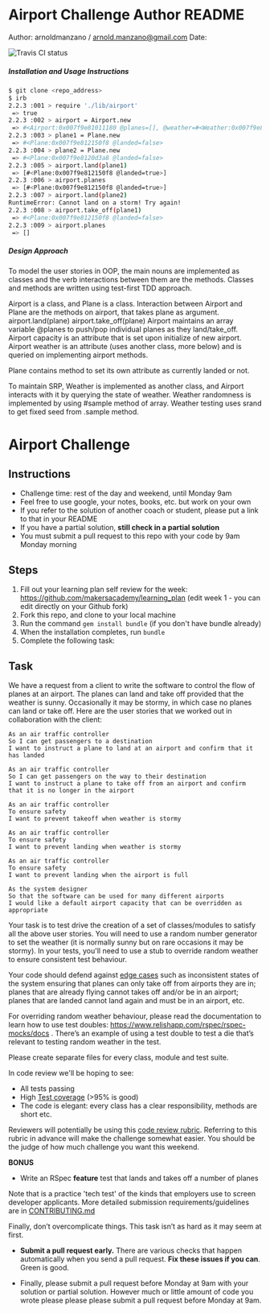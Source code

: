 ﻿Airport Challenge Author README
=================
Author: arnoldmanzano / arnold.manzano@gmail.com
Date: 

![Travis CI status](https://travis-ci.org/arnoldmanzano/airport_challenge.svg?branch=master)

##### Installation and Usage Instructions #####
```sh
$ git clone <repo_address>
$ irb
2.2.3 :001 > require './lib/airport'
 => true
2.2.3 :002 > airport = Airport.new
 => #<Airport:0x007f9e81011180 @planes=[], @weather=#<Weather:0x007f9e81011158>, @capacity=10>
2.2.3 :003 > plane1 = Plane.new
 => #<Plane:0x007f9e812150f8 @landed=false>
2.2.3 :004 > plane2 = Plane.new
 => #<Plane:0x007f9e8120d3a8 @landed=false>
2.2.3 :005 > airport.land(plane1)
 => [#<Plane:0x007f9e812150f8 @landed=true>]
2.2.3 :006 > airport.planes
 => [#<Plane:0x007f9e812150f8 @landed=true>]
2.2.3 :007 > airport.land(plane2)
RuntimeError: Cannot land on a storm! Try again!
2.2.3 :008 > airport.take_off(plane1)
 => #<Plane:0x007f9e812150f8 @landed=false>
2.2.3 :009 > airport.planes
 => []
```

##### Design Approach #####

To model the user stories in OOP, the main nouns are implemented as classes and the verb interactions between them are the methods. Classes and methods are written using test-first TDD approach.

Airport is a class, and Plane is a class.
Interaction between Airport and Plane are the methods on airport, that takes plane as argument.
airport.land(plane)
airport.take_off(plane)
Airport maintains an array variable @planes to push/pop individual planes as they land/take_off.
Airport capacity is an attribute  that is set upon initialize of new airport.
Airport weather is an attribute (uses another class, more below) and is queried on implementing airport methods.

Plane contains method to set its own attribute as currently landed or not.

To maintain SRP, Weather is implemented as another class, and Airport interacts with it by querying the state of weather.
Weather randomness is implemented by using #sample method of array.
Weather testing uses srand to get fixed seed from .sample method.


Airport Challenge
=================

Instructions
---------

* Challenge time: rest of the day and weekend, until Monday 9am
* Feel free to use google, your notes, books, etc. but work on your own
* If you refer to the solution of another coach or student, please put a link to that in your README
* If you have a partial solution, **still check in a partial solution**
* You must submit a pull request to this repo with your code by 9am Monday morning

Steps
-------

1. Fill out your learning plan self review for the week: https://github.com/makersacademy/learning_plan (edit week 1 - you can edit directly on your Github fork)
2. Fork this repo, and clone to your local machine
3. Run the command `gem install bundle` (if you don't have bundle already)
4. When the installation completes, run `bundle`
3. Complete the following task:

Task
-----

We have a request from a client to write the software to control the flow of planes at an airport. The planes can land and take off provided that the weather is sunny. Occasionally it may be stormy, in which case no planes can land or take off.  Here are the user stories that we worked out in collaboration with the client:

```
As an air traffic controller
So I can get passengers to a destination
I want to instruct a plane to land at an airport and confirm that it has landed

As an air traffic controller
So I can get passengers on the way to their destination
I want to instruct a plane to take off from an airport and confirm that it is no longer in the airport

As an air traffic controller
To ensure safety
I want to prevent takeoff when weather is stormy

As an air traffic controller
To ensure safety
I want to prevent landing when weather is stormy

As an air traffic controller
To ensure safety
I want to prevent landing when the airport is full

As the system designer
So that the software can be used for many different airports
I would like a default airport capacity that can be overridden as appropriate
```

Your task is to test drive the creation of a set of classes/modules to satisfy all the above user stories. You will need to use a random number generator to set the weather (it is normally sunny but on rare occasions it may be stormy). In your tests, you'll need to use a stub to override random weather to ensure consistent test behaviour.

Your code should defend against [edge cases](http://programmers.stackexchange.com/questions/125587/what-are-the-difference-between-an-edge-case-a-corner-case-a-base-case-and-a-b) such as inconsistent states of the system ensuring that planes can only take off from airports they are in; planes that are already flying cannot takes off and/or be in an airport; planes that are landed cannot land again and must be in an airport, etc.

For overriding random weather behaviour, please read the documentation to learn how to use test doubles: https://www.relishapp.com/rspec/rspec-mocks/docs . There’s an example of using a test double to test a die that’s relevant to testing random weather in the test.

Please create separate files for every class, module and test suite.

In code review we'll be hoping to see:

* All tests passing
* High [Test coverage](https://github.com/makersacademy/course/blob/master/pills/test_coverage.md) (>95% is good)
* The code is elegant: every class has a clear responsibility, methods are short etc.

Reviewers will potentially be using this [code review rubric](docs/review.md).  Referring to this rubric in advance will make the challenge somewhat easier.  You should be the judge of how much challenge you want this weekend.

**BONUS**

* Write an RSpec **feature** test that lands and takes off a number of planes

Note that is a practice 'tech test' of the kinds that employers use to screen developer applicants.  More detailed submission requirements/guidelines are in [CONTRIBUTING.md](CONTRIBUTING.md)

Finally, don’t overcomplicate things. This task isn’t as hard as it may seem at first.

* **Submit a pull request early.**  There are various checks that happen automatically when you send a pull request.  **Fix these issues if you can**.  Green is good.

* Finally, please submit a pull request before Monday at 9am with your solution or partial solution.  However much or little amount of code you wrote please please please submit a pull request before Monday at 9am.
